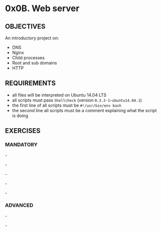# 0x0B. Web server

## OBJECTIVES   
An introductory project on:   
   * DNS   
   * Nginx   
   * Child processes   
   * Root and sub domains   
   * HTTP   

## REQUIREMENTS   
   * all files will be interpreted on Ubuntu 14.04 LTS
   * all scripts must pass `Shellcheck` (version `0.3.3-1~ubuntu14.04.1`)
   * the first line of all scripts must be `#!/usr/bin/env bash`
   * the second line all scripts must be a comment explaining what the script is doing 

## EXERCISES   

### MANDATORY   

**[]()** -

**[]()** -

**[]()** -

**[]()** -

**[]()** -

### ADVANCED   

**[]()** -

**[]()** -
